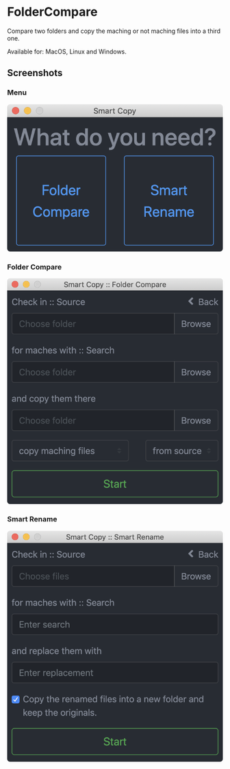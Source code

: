 # FolderCompare
Compare two folders and copy the maching or not maching files into a third one.

Available for: MacOS, Linux and Windows.

## Screenshots

### Menu
![menu](docs/img/screen_home.png "menu")

### Folder Compare
![folderCompare](docs/img/screen_folderCompare.png "folderCompare")

### Smart Rename
![smartRename](docs/img/screen_smartRename.png "smartRename")
